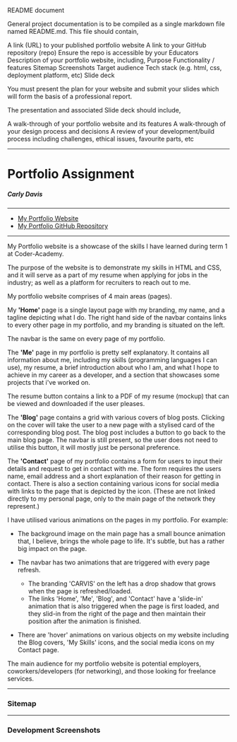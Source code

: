README document

General project documentation is to be compiled as a single markdown file named README.md. This file should contain,

A link (URL) to your published portfolio website
A link to your GitHub repository (repo)
Ensure the repo is accessible by your Educators
Description of your portfolio website, including,
Purpose
Functionality / features
Sitemap
Screenshots
Target audience
Tech stack (e.g. html, css, deployment platform, etc)
Slide deck

You must present the plan for your website and submit your slides which will form the basis of a professional report.

The presentation and associated Slide deck should include,

A walk-through of your portfolio website and its features
A walk-through of your design process and decisions
A review of your development/build process including challenges, ethical issues, favourite parts, etc

---

# Portfolio Assignment

##### Carly Davis

---

- [My Portfolio Website](https://www.carvisdev.com "Carly Davis Portfolio")
- [My Portfolio GitHub Repository](https://github.com/Carvis7/portfolioassignment "GitHub repo for Portfolio Assignment")

---

My Portfolio website is a showcase of the skills I have learned during term 1 at Coder-Academy.

The purpose of the website is to demonstrate my skills in HTML and CSS, and it will serve as a part of my resume when applying for jobs in the industry; as well as a platform for recruiters to reach out to me.

My portfolio website comprises of 4 main areas (pages).

My __'Home'__ page is a single layout page with my branding, my name, and a tagline depicting what I do. 
The right hand side of the navbar contains links to every other page in my portfolio, and my branding is situated on the left.

The navbar is the same on every page of my portfolio.

The __'Me'__ page in my portfolio is pretty self explanatory.
It contains all information about me, including my skills (programming languages I can use), my resume, a brief introduction about who I am, and what I hope to achieve in my career as a developer, and a section that showcases some projects that i've worked on.

The resume button contains a link to a PDF of my resume (mockup) that can be viewed and downloaded if the user pleases.

The __'Blog'__ page contains a grid with various covers of blog posts. Clicking on the cover will take the user to a new page with a stylised card of the corresponding blog post.
The blog post includes a button to go back to the main blog page. The navbar is still present, so the user does not need to utilise this button, it will mostly just be personal preference.

The __'Contact'__ page of my portfolio contains a form for users to input their details and request to get in contact with me. The form requires the users name, email address and a short explanation of their reason for getting in contact.
There is also a section containing various icons for social media with links to the page that is depicted by the icon. (These are not linked directly to my personal page, only to the main page of the network they represent.)


I have utilised various animations on the pages in my portfolio.
For example:
 - The background image on the main page has a small bounce animation that, I believe, brings the whole page to life. It's subtle, but has a rather big impact on the page.

 - The navbar has two animations that are triggered with every page refresh.
   - The branding 'CARVIS' on the left has a drop shadow that grows when the page is refreshed/loaded.
   - The links 'Home', 'Me', 'Blog', and 'Contact' have a 'slide-in' animation that is also triggered when the page is first loaded, and they slid-in from the right of the page and then maintain their position after the animation is finished.

- There are 'hover' animations on various objects on my website including the Blog covers, 'My Skills' icons, and the social media icons on my Contact page.

The main audience for my portfolio website is potential employers, coworkers/developers (for networking), and those looking for freelance services.

---

### Sitemap




---

### Development Screenshots



